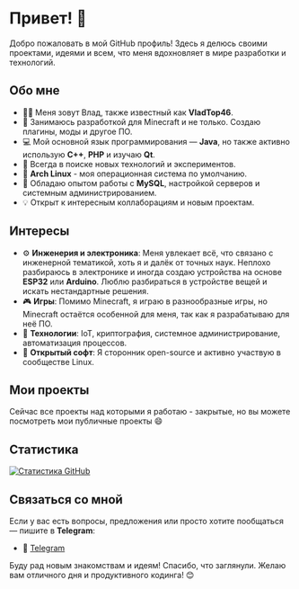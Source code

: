 # Привет! 👋

Добро пожаловать в мой GitHub профиль! Здесь я делюсь своими проектами, идеями и всем, что меня вдохновляет в мире разработки и технологий.

## Обо мне

- 👨‍💻 Меня зовут Влад, также известный как **VladTop46**.
- 🔭 Занимаюсь разработкой для Minecraft и не только. Создаю плагины, моды и другое ПО.
- 💻 Мой основной язык программирования — **Java**, но также активно использую **C++**, **PHP** и изучаю **Qt**.
- 🌱 Всегда в поиске новых технологий и экспериментов. 
- 🐧 **Arch Linux** - моя операционная система по умолчанию.
- 🔧 Обладаю опытом работы с **MySQL**, настройкой серверов и системным администрированием.
- 💡 Открыт к интересным коллаборациям и новым проектам.

## Интересы

- ⚙️ **Инженерия и электроника**: Меня увлекает всё, что связано с инженерной тематикой, хоть я и далёк от точных наук. Неплохо разбираюсь в электронике и иногда создаю устройства на основе **ESP32** или **Arduino**. Люблю разбираться в устройстве вещей и искать нестандартные решения.
- 🎮 **Игры**: Помимо Minecraft, я играю в разнообразные игры, но Minecraft остаётся особенной для меня, так как я разрабатываю для неё ПО.
- 🚀 **Технологии**: IoT, криптография, системное администрирование, автоматизация процессов.
- 📡 **Открытый софт**: Я сторонник open-source и активно участвую в сообществе Linux.


## Мои проекты

Сейчас все проекты над которыми я работаю - закрытые, но вы можете посмотреть мои публичные проекты 😄

## Статистика

[![Статистика GitHub](https://github-readme-stats.vercel.app/api?username=VladTop46&show_icons=true&count_private=true&hide_title=true&theme=radical)](https://github.com/VladTop46)

## Связаться со мной

Если у вас есть вопросы, предложения или просто хотите пообщаться — пишите в **Telegram**:
- 📲 [Telegram](https://t.me/VladTop46)

Буду рад новым знакомствам и идеям! Спасибо, что заглянули. Желаю вам отличного дня и продуктивного кодинга! 😊
